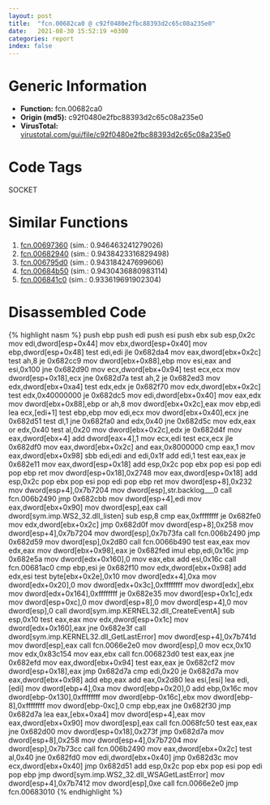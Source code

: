 ```yaml
---
layout: post
title:  "fcn.00682ca0 @ c92f0480e2fbc88393d2c65c08a235e0"
date:   2021-08-30 15:52:19 +0300
categories: report
index: false
---
```


# Generic Information
- **Function:** fcn.00682ca0
- **Origin (md5):** c92f0480e2fbc88393d2c65c08a235e0
- **VirusTotal:** [virustotal.com/gui/file/c92f0480e2fbc88393d2c65c08a235e0][virustotal_ref]

# Code Tags
<span class="tag" id="SOCKET">SOCKET</span>


# Similar Functions

1. [fcn.00697360][similar_1_ref] (sim.: 0.946463241279026)
2. [fcn.00682940][similar_2_ref] (sim.: 0.9438423316829498)
3. [fcn.006795d0][similar_3_ref] (sim.: 0.943184247699606)
4. [fcn.00684b50][similar_4_ref] (sim.: 0.9430436880983114)
5. [fcn.006841c0][similar_5_ref] (sim.: 0.933619691902304)


# Disassembled Code

{% highlight nasm %}
push ebp
push edi
push esi
push ebx
sub esp,0x2c
mov edi,dword[esp+0x44]
mov ebx,dword[esp+0x40]
mov ebp,dword[esp+0x48]
test edi,edi
jle 0x682da4
mov eax,dword[ebx+0x2c]
test ah,8
je 0x682cc9
mov dword[ebx+0x88],ebp
mov esi,eax
and esi,0x100
jne 0x682d90
mov ecx,dword[ebx+0x94]
test ecx,ecx
mov dword[esp+0x18],ecx
jne 0x682d7a
test ah,2
je 0x682ed3
mov edx,dword[ebx+0xa4]
test edx,edx
je 0x682f70
mov edx,dword[ebx+0x2c]
test edx,0x40000000
je 0x682dc5
mov edi,dword[ebx+0x40]
mov eax,edx
mov dword[ebx+0x88],ebp
or ah,8
mov dword[ebx+0x2c],eax
mov ebp,edi
lea ecx,[edi+1]
test ebp,ebp
mov edi,ecx
mov dword[ebx+0x40],ecx
jne 0x682d51
test dl,1
jne 0x682fa0
and edx,0x40
jne 0x682d5c
mov edx,eax
or edx,0x40
test al,0x20
mov dword[ebx+0x2c],edx
je 0x682d4f
mov eax,dword[ebx+4]
add dword[eax+4],1
mov ecx,edi
test ecx,ecx
jle 0x682df0
mov eax,dword[ebx+0x2c]
and eax,0x8000000
cmp eax,1
mov eax,dword[ebx+0x98]
sbb edi,edi
and edi,0x1f
add edi,1
test eax,eax
je 0x682e11
mov eax,dword[esp+0x18]
add esp,0x2c
pop ebx
pop esi
pop edi
pop ebp
ret
mov dword[esp+0x18],0x2748
mov eax,dword[esp+0x18]
add esp,0x2c
pop ebx
pop esi
pop edi
pop ebp
ret
mov dword[esp+8],0x232
mov dword[esp+4],0x7b7204
mov dword[esp],str.backlog___0
call fcn.006b2490
jmp 0x682cbb
mov dword[esp+4],edi
mov eax,dword[ebx+0x90]
mov dword[esp],eax
call dword[sym.imp.WS2_32.dll_listen]
sub esp,8
cmp eax,0xffffffff
je 0x682fe0
mov edx,dword[ebx+0x2c]
jmp 0x682d0f
mov dword[esp+8],0x258
mov dword[esp+4],0x7b7204
mov dword[esp],0x7b73fa
call fcn.006b2490
jmp 0x682d59
mov dword[esp],0x2d80
call fcn.0066b490
test eax,eax
mov edx,eax
mov dword[ebx+0x98],eax
je 0x682fed
imul ebp,edi,0x16c
jmp 0x682e5a
mov dword[edx+0x160],0
mov eax,ebx
add esi,0x16c
call fcn.00681ac0
cmp ebp,esi
je 0x682f10
mov edx,dword[ebx+0x98]
add edx,esi
test byte[ebx+0x2e],0x10
mov dword[edx+4],0xa
mov dword[edx+0x20],0
mov dword[edx+0x3c],0xffffffff
mov dword[edx],ebx
mov dword[edx+0x164],0xffffffff
je 0x682e35
mov dword[esp+0x1c],edx
mov dword[esp+0xc],0
mov dword[esp+8],0
mov dword[esp+4],0
mov dword[esp],0
call dword[sym.imp.KERNEL32.dll_CreateEventA]
sub esp,0x10
test eax,eax
mov edx,dword[esp+0x1c]
mov dword[edx+0x160],eax
jne 0x682e3f
call dword[sym.imp.KERNEL32.dll_GetLastError]
mov dword[esp+4],0x7b741d
mov dword[esp],eax
call fcn.0066e2e0
mov dword[esp],0
mov ecx,0x10
mov edx,0x83c154
mov eax,ebx
call fcn.006823d0
test eax,eax
jne 0x682efd
mov eax,dword[ebx+0x94]
test eax,eax
je 0x682cf2
mov dword[esp+0x18],eax
jmp 0x682d7a
cmp edi,0x20
je 0x682d7a
mov eax,dword[ebx+0x98]
add ebp,eax
add eax,0x2d80
lea esi,[esi]
lea edi,[edi]
mov dword[ebp+4],0xa
mov dword[ebp+0x20],0
add ebp,0x16c
mov dword[ebp-0x130],0xffffffff
mov dword[ebp-0x16c],ebx
mov dword[ebp-8],0xffffffff
mov dword[ebp-0xc],0
cmp ebp,eax
jne 0x682f30
jmp 0x682d7a
lea eax,[ebx+0xa4]
mov dword[esp+4],eax
mov eax,dword[ebx+0x90]
mov dword[esp],eax
call fcn.0068fc50
test eax,eax
jne 0x682d00
mov dword[esp+0x18],0x273f
jmp 0x682d7a
mov dword[esp+8],0x258
mov dword[esp+4],0x7b7204
mov dword[esp],0x7b73cc
call fcn.006b2490
mov eax,dword[ebx+0x2c]
test al,0x40
jne 0x682fd0
mov edi,dword[ebx+0x40]
jmp 0x682d3c
mov ecx,dword[ebx+0x40]
jmp 0x682d51
add esp,0x2c
pop ebx
pop esi
pop edi
pop ebp
jmp dword[sym.imp.WS2_32.dll_WSAGetLastError]
mov dword[esp+4],0x7b7412
mov dword[esp],0xe
call fcn.0066e2e0
jmp fcn.00683010
{% endhighlight %}


[similar_1_ref]: /report/fcn.00697360@c92f0480e2fbc88393d2c65c08a235e0
[similar_2_ref]: /report/fcn.00682940@c92f0480e2fbc88393d2c65c08a235e0
[similar_3_ref]: /report/fcn.006795d0@c92f0480e2fbc88393d2c65c08a235e0
[similar_4_ref]: /report/fcn.00684b50@c92f0480e2fbc88393d2c65c08a235e0
[similar_5_ref]: /report/fcn.006841c0@c92f0480e2fbc88393d2c65c08a235e0
[virustotal_ref]: https://www.virustotal.com/gui/file/c92f0480e2fbc88393d2c65c08a235e0